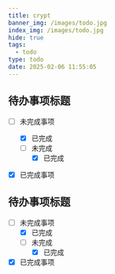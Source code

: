 ```yaml
---
title: crypt
banner_img: /images/todo.jpg
index_img: /images/todo.jpg
hide: true
tags:
  - todo
type: todo
date: 2025-02-06 11:55:05
---
```


## 待办事项标题
- [ ] 未完成事项
  - [x] 已完成
  - [ ] 未完成
    - [x] 已完成
- [x] 已完成事项
  

## 待办事项标题
- [ ] 未完成事项
  - [x] 已完成
  - [ ] 未完成
    - [x] 已完成
- [x] 已完成事项
